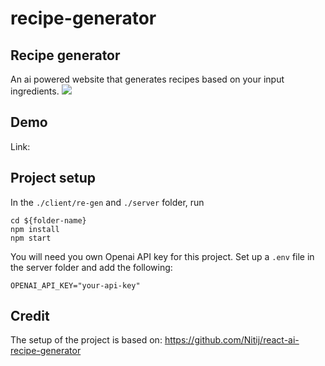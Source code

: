# recipe-generator

## Recipe generator
An ai powered website that generates recipes based on your input ingredients.
![](https://i.imgur.com/ZAZH2aB.gif)

## Demo
Link:

## Project setup
In the ``./client/re-gen`` and ``./server`` folder, run  
```
cd ${folder-name}
npm install
npm start
```

You will need you own Openai API key for this project. Set up a ``.env`` file in the server folder and add the following:
```
OPENAI_API_KEY="your-api-key"
````

## Credit
The setup of the project is based on: https://github.com/Nitij/react-ai-recipe-generator
